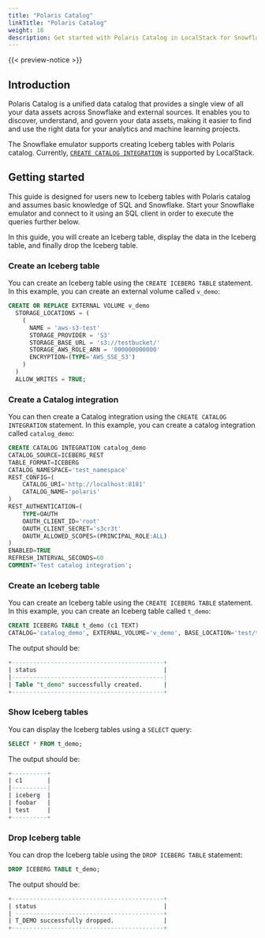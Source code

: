 ```yaml
---
title: "Polaris Catalog"
linkTitle: "Polaris Catalog"
weight: 18
description: Get started with Polaris Catalog in LocalStack for Snowflake
---
```


{{< preview-notice >}}

## Introduction

Polaris Catalog is a unified data catalog that provides a single view of all your data assets across Snowflake and external sources. It enables you to discover, understand, and govern your data assets, making it easier to find and use the right data for your analytics and machine learning projects.

The Snowflake emulator supports creating Iceberg tables with Polaris catalog. Currently, [`CREATE CATALOG INTEGRATION`](https://docs.snowflake.com/en/sql-reference/sql/create-catalog-integration-open-catalog) is supported by LocalStack.

## Getting started

This guide is designed for users new to Iceberg tables with Polaris catalog and assumes basic knowledge of SQL and Snowflake. Start your Snowflake emulator and connect to it using an SQL client in order to execute the queries further below.

In this guide, you will create an Iceberg table, display the data in the Iceberg table, and finally drop the Iceberg table.

### Create an Iceberg table

You can create an Iceberg table using the `CREATE ICEBERG TABLE` statement. In this example, you can create an external volume called `v_demo`:

```sql
CREATE OR REPLACE EXTERNAL VOLUME v_demo
  STORAGE_LOCATIONS = (
    (
      NAME = 'aws-s3-test'
      STORAGE_PROVIDER = 'S3'
      STORAGE_BASE_URL = 's3://testbucket/'
      STORAGE_AWS_ROLE_ARN = '000000000000'
      ENCRYPTION=(TYPE='AWS_SSE_S3')
    )
  )
  ALLOW_WRITES = TRUE;
```

### Create a Catalog integration

You can then create a Catalog integration using the `CREATE CATALOG INTEGRATION` statement. In this example, you can create a catalog integration called `catalog_demo`:

```sql
CREATE CATALOG INTEGRATION catalog_demo
CATALOG_SOURCE=ICEBERG_REST
TABLE_FORMAT=ICEBERG
CATALOG_NAMESPACE='test_namespace'
REST_CONFIG=(
    CATALOG_URI='http://localhost:8181'
    CATALOG_NAME='polaris'
)
REST_AUTHENTICATION=(
    TYPE=OAUTH
    OAUTH_CLIENT_ID='root'
    OAUTH_CLIENT_SECRET='s3cr3t'
    OAUTH_ALLOWED_SCOPES=(PRINCIPAL_ROLE:ALL)
)
ENABLED=TRUE
REFRESH_INTERVAL_SECONDS=60
COMMENT='Test catalog integration';
```

### Create an Iceberg table

You can create an Iceberg table using the `CREATE ICEBERG TABLE` statement. In this example, you can create an Iceberg table called `t_demo`:

```sql
CREATE ICEBERG TABLE t_demo (c1 TEXT)
CATALOG='catalog_demo', EXTERNAL_VOLUME='v_demo', BASE_LOCATION='test/test_namespace';
```

The output should be:

```sql
+-------------------------------------------+                                    
| status                                    |
|-------------------------------------------|
| Table "t_demo" successfully created.      |
+-------------------------------------------+
```

### Show Iceberg tables

You can display the Iceberg tables using a `SELECT` query:

```sql
SELECT * FROM t_demo;
```

The output should be:

```sql
+----------+
| c1       |
|----------|
| iceberg  |
| foobar   |
| test     |
+----------+
```

### Drop Iceberg table

You can drop the Iceberg table using the `DROP ICEBERG TABLE` statement:

```sql
DROP ICEBERG TABLE t_demo;
```

The output should be:

```sql
+-------------------------------------------+  
| status                                    |
| ------------------------------------------+
| T_DEMO successfully dropped.              |
+-------------------------------------------+
```
